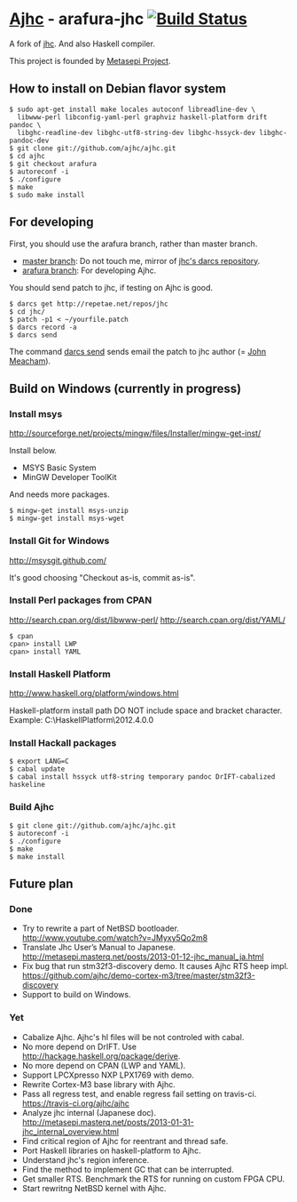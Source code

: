 # [Ajhc](http://ajhc.github.com/) - arafura-jhc [![Build Status](https://travis-ci.org/ajhc/ajhc.png)](https://travis-ci.org/ajhc/ajhc)

A fork of [jhc](http://repetae.net/computer/jhc/).
And also Haskell compiler. 

This project is founded by [Metasepi Project](http://metasepi.masterq.net/).

## How to install on Debian flavor system

    $ sudo apt-get install make locales autoconf libreadline-dev \
      libwww-perl libconfig-yaml-perl graphviz haskell-platform drift pandoc \
      libghc-readline-dev libghc-utf8-string-dev libghc-hssyck-dev libghc-pandoc-dev
    $ git clone git://github.com/ajhc/ajhc.git
    $ cd ajhc
    $ git checkout arafura
    $ autoreconf -i
    $ ./configure
    $ make
    $ sudo make install

## For developing

First, you should use the arafura branch, rather than master branch.

* [master branch](https://github.com/ajhc/ajhc/tree/master): Do not touch me, mirror of [jhc's darcs repository](http://repetae.net/dw/darcsweb.cgi?r=jhc).
* [arafura branch](https://github.com/ajhc/ajhc/tree/arafura): For developing Ajhc.

You should send patch to jhc, if testing on Ajhc is good.

    $ darcs get http://repetae.net/repos/jhc
    $ cd jhc/
    $ patch -p1 < ~/yourfile.patch
    $ darcs record -a
    $ darcs send

The command [darcs send](http://darcs.net/Using/Send) sends email the patch to
jhc author (= [John Meacham](http://repetae.net/)).

## Build on Windows (currently in progress)

### Install msys

http://sourceforge.net/projects/mingw/files/Installer/mingw-get-inst/

Install below.

* MSYS Basic System
* MinGW Developer ToolKit

And needs more packages.

    $ mingw-get install msys-unzip
    $ mingw-get install msys-wget

### Install Git for Windows

http://msysgit.github.com/

It's good choosing "Checkout as-is, commit as-is".

### Install Perl packages from CPAN

http://search.cpan.org/dist/libwww-perl/
http://search.cpan.org/dist/YAML/

    $ cpan
    cpan> install LWP
    cpan> install YAML

### Install Haskell Platform

http://www.haskell.org/platform/windows.html

Haskell-platform install path DO NOT include space and bracket character.
Example: C:\HaskellPlatform\2012.4.0.0

### Install Hackall packages

    $ export LANG=C
    $ cabal update
    $ cabal install hssyck utf8-string temporary pandoc DrIFT-cabalized haskeline

### Build Ajhc

    $ git clone git://github.com/ajhc/ajhc.git
    $ autoreconf -i
    $ ./configure
    $ make
    $ make install

## Future plan

### Done

* Try to rewrite a part of NetBSD bootloader.
  http://www.youtube.com/watch?v=JMyxy5Qo2m8
* Translate Jhc User’s Manual to Japanese.
  http://metasepi.masterq.net/posts/2013-01-12-jhc_manual_ja.html
* Fix bug that run stm32f3-discovery demo. It causes Ajhc RTS heep impl.
  https://github.com/ajhc/demo-cortex-m3/tree/master/stm32f3-discovery
* Support to build on Windows.

### Yet

* Cabalize Ajhc. Ajhc's hl files will be not controled with cabal.
* No more depend on DrIFT. Use http://hackage.haskell.org/package/derive.
* No more depend on CPAN (LWP and YAML).
* Support LPCXpresso NXP LPX1769 with demo.
* Rewrite Cortex-M3 base library with Ajhc.
* Pass all regress test, and enable regress fail setting on travis-ci.
  https://travis-ci.org/ajhc/ajhc
* Analyze jhc internal (Japanese doc).
  http://metasepi.masterq.net/posts/2013-01-31-jhc_internal_overview.html
* Find critical region of Ajhc for reentrant and thread safe.
* Port Haskell libraries on haskell-platform to Ajhc.
* Understand jhc's region inference.
* Find the method to implement GC that can be interrupted.
* Get smaller RTS. Benchmark the RTS for running on custom FPGA CPU.
* Start rewritng NetBSD kernel with Ajhc.
